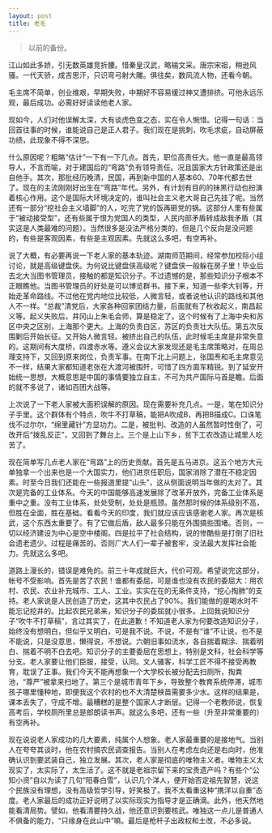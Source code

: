 ```yaml
---
layout: post
title: 老毛
---
```


>以前的备份。

江山如此多娇，引无数英雄竞折腰。惜秦皇汉武，略输文采。唐宗宋祖，稍逊风骚。一代天骄，成吉思汗，只识弯弓射大雕。俱往矣，数风流人物，还看今朝。

毛主席不简单，创业维艰，早期失败，中期好不容易缓过神又遭排挤。可他永远乐观，最后成功。必需好好读读他老人家。

现如今，人们对他误解太深，大有谈虎色变之态，实在令人惋惜。记得一句话：当回首往事的时候，谁能说自己是正人君子。我们现在是挑刺，吹毛求疵，自动屏蔽功绩，此现象不得不深思。

什么原因呢？粗略“估计”一下有一下几点。首先，职位高责任大。他一直是最高领导人，不言而喻，对于建国后的“弯路”负有领导责任。况且国家大方针政策还是出自他手。其次，那批经历晚清，民国，再到新中国的人基本60、70年代都去世了。现在的主流刚刚好出生在“弯路”年代。另外，有计划有目的的抹黑行动也扮演着核心作用。这个是国际大环境决定的，谁叫社会主义老大哥自己先挂了呢。当然还有一部分“挖社会主义墙脚”的人，吃完了党的饭再砸党的锅。这部分人里有些属于“被动接受型”，还有些属于恨为党国人的类型，人民内部矛盾转成敌我矛盾（其实这是人类最难的问题）。当然很多是没法严格分类的，但是几个反向是没问题的，有些是客观因素，有些是主观因素。先就这么多吧，有空再补。

说了大概，有必要再说一下老人家的基本轨迹。湖南师范期间，经常参加校际小组讨论，就是高级键盘侠。为何说比键盘侠高级呢？键盘侠一般躲在房子里！毕业后去北大当图书管理员，接触的都是知识分子。不过遗憾的是，那些知识分子根本不正眼瞧他。当图书管理员的好处是可以博览群书。接下来，知道一些李大钊等，开始走革命路线。不过他在党内地位比较低，人微言轻，或者说他认识的路线和其他人不一样。“总裁”清党后，大家各种回家团结力量，后面就有了秋收起义，南昌起义等。起义失败后，井冈山上朱毛会师，算是稳定了。这个时候有了上海中央和苏区中央之区别，上海那个更大。上海的负责白区，苏区的负责壮大队伍。第五次反围剿后开始长征。又开始人微言轻。被挤出自己的队伍，此时候毛主席是非常失意的。这期间有大度桥，四渡赤水等。遵义会议大家发现还是毛主席策略对，在周总理支持下，又回到原来岗位，负责军事。在南下北上问题上，张国焘和毛主席意见不一样，结果大家都知道老张在大渡河被围歼，可惜了四方面军精锐。到了延安开始统一思想，大概意思是中国的事情要独立自主，不可为共产国际马首是瞻。后面的就不多说了，诸如百团大战等。

上次说了一下老人家被大面积误解的原因。现在需要补充几点。一是，笔在知识分子手里。这个群体有个特点，吹牛不打草稿，能把A吹成B，再把B描成C。口诛笔伐不过尔尔，“绵里藏针”方显功力。二是，被批判、改造的人虽然暂时性倒了，可改开后“拨乱反正”，又回到了舞台上。三个是上山下乡，贫下工农改造让城里人吃苦了。

现在简单写几点老人家在“弯路”上的历史贡献。首先是五马进京。这五个地方大元单独拿一个出来也是一个大国实力，他们进京任职后，国家消除了潜在不稳定因素。时至今日我们还能在一些报道里提“山头”，这从侧面说明当年做的太对了。其次是完备的工业体系。今天的中国能够高速发展除了改革开放外，完备工业体系是重中之重。没有工业体系，处处受制，处处是瓶颈。虽然那时候的体系级别不高，但胜在全面，胜在基础。看看今天的印度，我们就应该应该感谢老人家。再次是核武，这个东西太重要了。有了它做后盾，敌人最多只能在外围搞些围堵。否则，一切以经济建设为中心是空中楼阁。四是拉平了社会结构，说的惨酷些是打倒了旧社会遗老遗少。过程是痛苦的。否则广大人们一辈子被套牢，没法最大发挥社会能力。先就这么多吧。

道路上漫长的，错误是难免的。前三十年成就巨大，代价可观。希望说完这部分，帐号不受影响。首先是苦了农民！谁都有委屈，可是谁也没有农民的委屈大：用农村、农民、农业补充城市、工人、工业。实实在在的无条件支持，“挖心掏肺”的支持。老人家说是人民创造了历史，这其中农民占了90%。我们能做的是喝水时不能忘记挖井的。比起农民兄弟来，知识分子的委屈就小很多。上回我说知识分子“吹牛不打草稿”，言过其实了，在此道歉！不知道老人家为何要改造知识分子，始终没有想明白，但似乎又明白，可是我不说。不说，不是有“谁”不让说，也不是不能说，只是没意思，懒得说，不想说。六朝旧事如流水，各自揣着糊涂、揣着明白、揣着不明不白去吧。知识分子的主要委屈在思想上，特别是文科，社会科学等分支。老人家要让他们臣服，接受，认同。文人骚客，科学工匠不得不接受再教育，耽误了正事。我们今天不能再想象一个大学校长被分配去扫厕所，掏粪池，“尊严”被拿来扫地了。第三个是城市青年下乡，导致整个教育系统停滞，城市孩子哪里懂种地，即便我这个农村的也不大清楚秧苗需要多少水。这样的结果是，课本丢失了，守成不增。最糟糕的是整个国家人才断层。记得一个老教师说，恢复高考后，学校厕所里总是郎朗读书声。就这么多吧，还有一些（升至非常重要的）有空再补。

现在说说老人家成功的几大要素，纯属个人想象。老人家最重要的是接地气。当别人在夸夸其谈时，他在农村搞农民调查报告。当别人在考虑左向还是右向时，他准确认识到要武装自己，独立发展。其次，老人家是彻底的唯物主义者。唯物主义太现实了，太实际了，太生活了。这不就是老祖宗留下来的宝贵遗产吗？有些个“公知小资”自以为读了几句“阳春白雪”，认识几个洋人，便开始否定祖先智慧，说这个民族没有理想，没有高级哲学引导，好笑极了。我不太看重这种“携洋以自重”态度。老人家最后的成功正好说明了以实际现实为指导才是正确滴。此外，他天然地能看清局势。譬如，他看清要持久战，他还意识到要核武。唯独这一点儿是普通人不俱备的能力，“只缘身在此山中”嘛。最后是枪杆子出政权和土改，不必多说。